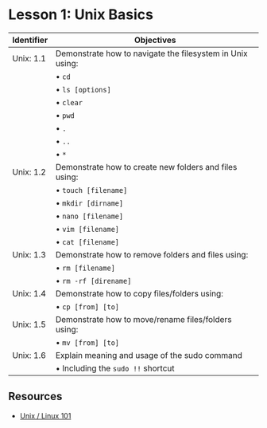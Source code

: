 # Lesson 1: Unix Basics

Identifier   | Objectives
-------------|------------
Unix: 1.1    | Demonstrate how to navigate the filesystem in Unix using:
             | &bull; `cd`
             | &bull; `ls [options]` 
             | &bull; `clear`
             | &bull; `pwd`
             | &bull; `.`
             | &bull; `..`
             | &bull; `*`
Unix: 1.2    | Demonstrate how to create new folders and files using:
             | &bull; `touch [filename]`
             | &bull; `mkdir [dirname]`
             | &bull; `nano [filename]`
             | &bull; `vim [filename]`
             | &bull; `cat [filename]`
Unix: 1.3    | Demonstrate how to remove folders and files using:
             | &bull; `rm [filename]`
             | &bull; `rm -rf [direname]`
Unix: 1.4    | Demonstrate how to copy files/folders using:
             | &bull; `cp [from] [to]`
Unix: 1.5    | Demonstrate how to move/rename files/folders using:
             | &bull; `mv [from] [to]`
Unix: 1.6    | Explain meaning and usage of the sudo command
             | &bull; Including the `sudo !!` shortcut

## Resources
- [Unix / Linux 101](http://youtu.be/yTJyTQkRgjU)
